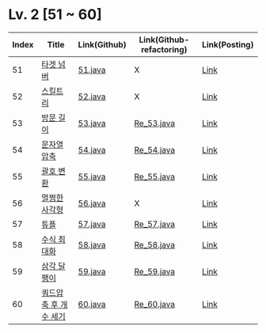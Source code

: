 # Lv. 2 \[51 ~ 60]

| Index | Title | Link(Github) | Link(Github-refactoring) | Link(Posting) |
|----|----|----|----|----|
| 51 | [타겟 넘버](https://school.programmers.co.kr/learn/courses/30/lessons/43165) | [51.java](https://github.com/2384320/Programmers-Algorithm/blob/main/Lv.2/51~60/51.java) | X | [Link](https://swift-badge-161.notion.site/Lv-2-051-4aa0223602d0448abe01535f614e460b?pvs=4) |
| 52 | [스킬트리](https://school.programmers.co.kr/learn/courses/30/lessons/49993) | [52.java](https://github.com/2384320/Programmers-Algorithm/blob/main/Lv.2/51~60/52.java) | X | [Link](https://swift-badge-161.notion.site/Lv-2-052-424f8c1fb1bd471dbbd550d35b7c6c13?pvs=4) |
| 53 | [방문 길이](https://school.programmers.co.kr/learn/courses/30/lessons/49994) | [53.java](https://github.com/2384320/Programmers-Algorithm/blob/main/Lv.2/51~60/53.java) | [Re_53.java](https://github.com/2384320/Programmers-Algorithm/blob/main/Lv.2/51~60/Re_53.java) | [Link](https://swift-badge-161.notion.site/Lv-2-053-42a7153b351f4585a3109df5c029ce0c?pvs=4) |
| 54 | [문자열 압축](https://school.programmers.co.kr/learn/courses/30/lessons/60057) | [54.java](https://github.com/2384320/Programmers-Algorithm/blob/main/Lv.2/51~60/54.java) | [Re_54.java](https://github.com/2384320/Programmers-Algorithm/blob/main/Lv.2/51~60/Re_54.java) | [Link](https://swift-badge-161.notion.site/Lv-2-054-429fc61a3c354502a5c9709e0944c7e2?pvs=4) |
| 55 | [괄호 변환](https://school.programmers.co.kr/learn/courses/30/lessons/60058) | [55.java](https://github.com/2384320/Programmers-Algorithm/blob/main/Lv.2/51~60/55.java) | [Re_55.java](https://github.com/2384320/Programmers-Algorithm/blob/main/Lv.2/51~60/Re_55.java) | [Link](https://swift-badge-161.notion.site/Lv-2-055-3bbd6102ea3f4834b74d33bf77a63d8b?pvs=4) |
| 56 | [멀쩡한 사각형](https://school.programmers.co.kr/learn/courses/30/lessons/62048) | [56.java](https://github.com/2384320/Programmers-Algorithm/blob/main/Lv.2/51~60/56.java) | X | [Link](https://swift-badge-161.notion.site/Lv-2-056-17e94608caa24182ba446371ce06adf9?pvs=4) |
| 57 | [튜플](https://school.programmers.co.kr/learn/courses/30/lessons/64065) | [57.java](https://github.com/2384320/Programmers-Algorithm/blob/main/Lv.2/51~60/57.java) | [Re_57.java](https://github.com/2384320/Programmers-Algorithm/blob/main/Lv.2/51~60/Re_57.java) | [Link](https://swift-badge-161.notion.site/Lv-2-057-0e4797d7ac1a497f82ef12502b8c36d6?pvs=4) |
| 58 | [수식 최대화](https://school.programmers.co.kr/learn/courses/30/lessons/67257) | [58.java](https://github.com/2384320/Programmers-Algorithm/blob/main/Lv.2/51~60/58.java) | [Re_58.java](https://github.com/2384320/Programmers-Algorithm/blob/main/Lv.2/51~60/Re_58.java) | [Link](https://swift-badge-161.notion.site/Lv-2-058-0baf3c9e91104222871041f2b3aaa785?pvs=4) |
| 59 | [삼각 달팽이](https://school.programmers.co.kr/learn/courses/30/lessons/68645) | [59.java](https://github.com/2384320/Programmers-Algorithm/blob/main/Lv.2/51~60/59.java) | [Re_59.java](https://github.com/2384320/Programmers-Algorithm/blob/main/Lv.2/51~60/Re_59.java) | [Link](https://swift-badge-161.notion.site/Lv-2-059-ed191c22d80b47dfab0357fddfebe37d?pvs=4) |
| 60 | [쿼드압축 후 개수 세기](https://school.programmers.co.kr/learn/courses/30/lessons/68936) | [60.java](https://github.com/2384320/Programmers-Algorithm/blob/main/Lv.2/51~60/60.java) | [Re_60.java](https://github.com/2384320/Programmers-Algorithm/blob/main/Lv.2/51~60/Re_60.java) | [Link](https://swift-badge-161.notion.site/Lv-2-060-bc8f8daf07a144e0a8c53cefd4ef85e8?pvs=4) |